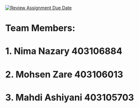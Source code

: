 [![Review Assignment Due Date](https://classroom.github.com/assets/deadline-readme-button-22041afd0340ce965d47ae6ef1cefeee28c7c493a6346c4f15d667ab976d596c.svg)](https://classroom.github.com/a/iDQJgb-p)

# Team Members:
# 1. Nima Nazary 403106884
# 2. Mohsen Zare 403106013
# 3. Mahdi Ashiyani 403105703 
